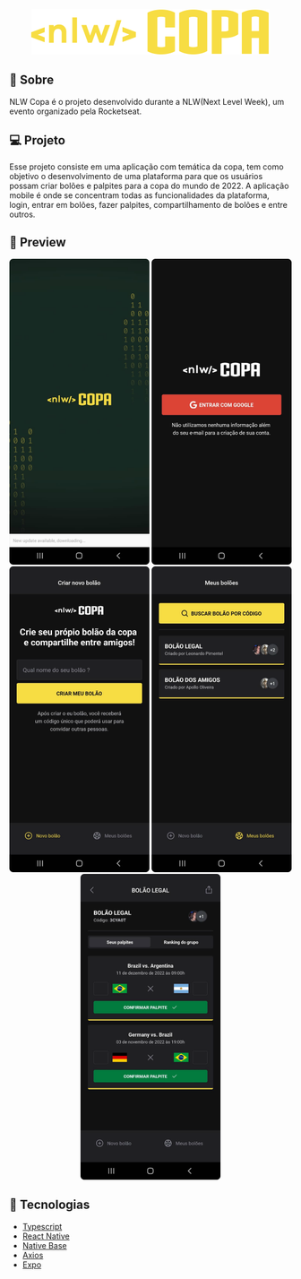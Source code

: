 <p align="center">
  <img src="./.github/logo.svg"/>
</p>

## 📃 Sobre

NLW Copa é o projeto desenvolvido durante a NLW(Next Level Week), um evento organizado pela Rocketseat.

## 💻 Projeto

Esse projeto consiste em uma aplicação com temática da copa, tem como objetivo o desenvolvimento de uma plataforma para que os usuários possam criar bolões e palpites para a copa do mundo de 2022. A aplicação mobile é onde se concentram todas as funcionalidades da plataforma, login, entrar em bolões, fazer palpites, compartilhamento de bolões e entre outros.

## 📱 Preview

<p align="center">
    <img alt="Mobile1" src="./.github/Screenshot1.svg" width="250px" />
    <img alt="Mobile2" src="./.github/Screenshot2.svg" width="250px" />
    <img alt="Mobile3" src="./.github/Screenshot3.svg" width="250px" />
    <img alt="Mobile4" src="./.github/Screenshot4.svg" width="250px" />
    <img alt="Mobile5" src="./.github/Screenshot5.svg" width="250px" />
</p>

## 📌 Tecnologias

- [Typescript](https://www.typescriptlang.org/docs/)
- [React Native](https://reactnative.dev/)
- [Native Base](https://nativebase.io/)
- [Axios](https://axios-http.com/)
- [Expo](https://expo.dev/)
